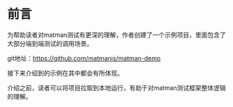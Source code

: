 # 前言

为帮助读者对matman测试有更深的理解，作者创建了一个示例项目，里面包含了大部分端到端测试的调用场景。

git地址：https://github.com/matmanjs/matman-demo

接下来介绍到的示例在其中都会有所体现。

介绍之前，读者可以将项目拉取到本地运行，有助于对matman测试框架整体逻辑的理解。
